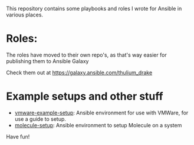 This repository contains some playbooks and roles I wrote for Ansible in various places.

# Roles:
The roles have moved to their own repo's, as that's way easier for publishing them to Ansible Galaxy

Check them out at https://galaxy.ansible.com/thulium_drake

# Example setups and other stuff
* [vmware-example-setup](vmware-example-setup/): Ansible environment for use with VMWare, for use a guide to setup.
* [molecule-setup](molecule-setup/): Ansible environment to setup Molecule on a system

Have fun!
